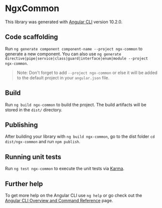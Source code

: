 # NgxCommon

This library was generated with [Angular CLI](https://github.com/angular/angular-cli) version 10.2.0.

## Code scaffolding

Run `ng generate component component-name --project ngx-common` to generate a new component. You can also use `ng generate directive|pipe|service|class|guard|interface|enum|module --project ngx-common`.
> Note: Don't forget to add `--project ngx-common` or else it will be added to the default project in your `angular.json` file. 

## Build

Run `ng build ngx-common` to build the project. The build artifacts will be stored in the `dist/` directory.

## Publishing

After building your library with `ng build ngx-common`, go to the dist folder `cd dist/ngx-common` and run `npm publish`.

## Running unit tests

Run `ng test ngx-common` to execute the unit tests via [Karma](https://karma-runner.github.io).

## Further help

To get more help on the Angular CLI use `ng help` or go check out the [Angular CLI Overview and Command Reference](https://angular.io/cli) page.
